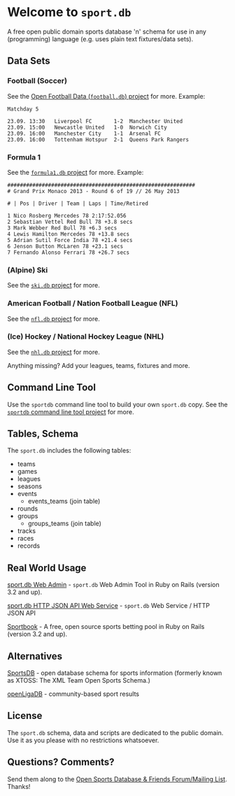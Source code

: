 # Welcome to `sport.db`

A free open public domain sports database 'n' schema
for use in any (programming) language
(e.g. uses plain text fixtures/data sets). 


## Data Sets

### Football (Soccer)

See the [Open Football Data (`football.db`) project](https://github.com/openfootball) for more.
Example:

~~~
Matchday 5

23.09. 13:30   Liverpool FC       1-2  Manchester United
23.09. 15:00   Newcastle United   1-0  Norwich City
23.09. 16:00   Manchester City    1-1  Arsenal FC
23.09. 16:00   Tottenham Hotspur  2-1  Queens Park Rangers
~~~

### Formula 1

See the [`formula1.db` project](https://github.com/geraldb/formula1.db) for more.
Example:

~~~
############################################################
# Grand Prix Monaco 2013 - Round 6 of 19 // 26 May 2013 

# | Pos | Driver | Team | Laps | Time/Retired

1 Nico Rosberg Mercedes 78 2:17:52.056
2 Sebastian Vettel Red Bull 78 +3.8 secs
3 Mark Webber Red Bull 78 +6.3 secs
4 Lewis Hamilton Mercedes 78 +13.8 secs
5 Adrian Sutil Force India 78 +21.4 secs
6 Jenson Button McLaren 78 +23.1 secs
7 Fernando Alonso Ferrari 78 +26.7 secs
~~~

### (Alpine) Ski 

See the [`ski.db` project](https://github.com/geraldb/ski.db) for more.


### American Football / Nation Football League (NFL)

See the [`nfl.db` project](https://github.com/geraldb/nfl.db) for more.


### (Ice) Hockey / National Hockey League (NHL) 

See the [`nhl.db` project](https://github.com/geraldb/nhl.db) for more.



Anything missing? Add your leagues, teams, fixtures and more.



## Command Line Tool

Use the `sportdb` command line tool to build your own `sport.db` copy.
See the [`sportdb` command line tool project](https://github.com/geraldb/sport.db.ruby) for more.



## Tables, Schema

The `sport.db` includes the following tables:

* teams
* games
* leagues
* seasons
* events
  * events_teams (join table)
* rounds
* groups
  * groups_teams (join table)
* tracks
* races
* records


## Real World Usage

[sport.db Web Admin](https://github.com/geraldb/sport.db.admin) - `sport.db` Web Admin Tool in Ruby on Rails (version 3.2 and up).

[sport.db HTTP JSON API Web Service](https://github.com/geraldb/sport.db.ruby) -  `sport.db` Web Service / HTTP JSON API

[Sportbook](https://github.com/openbookie/sportbook) - A free, open source sports betting pool in Ruby on Rails (version 3.2 and up). 


## Alternatives

[SportsDB](http://www.sportsdb.org)  - open database schema for sports information (formerly known as XTOSS: The XML Team Open Sports Schema.)

[openLigaDB](http://www.openligadb.de) -  community-based sport results


## License

The `sport.db` schema, data and scripts are dedicated to the public domain.
Use it as you please with no restrictions whatsoever.

## Questions? Comments?

Send them along to the [Open Sports Database & Friends Forum/Mailing List](http://groups.google.com/group/opensport).
Thanks!
